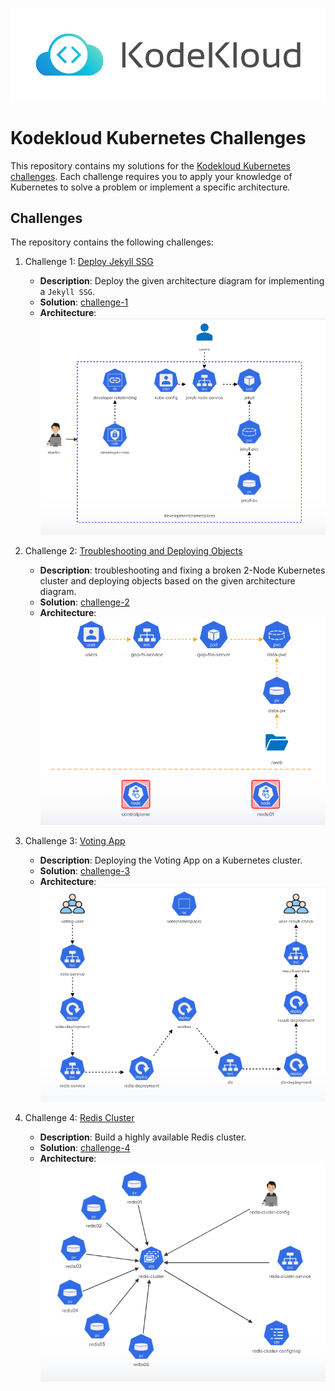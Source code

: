 <p align="center">
    <img src="./pics/kodekloud.svg" alt="" srcset="">
</p>

# Kodekloud Kubernetes Challenges

This repository contains my solutions for the [Kodekloud Kubernetes challenges](https://kodekloud.com/courses/kubernetes-challenges/). Each challenge requires you to apply your knowledge of Kubernetes to solve a problem or implement a specific architecture.

## Challenges

The repository contains the following challenges:

1. Challenge 1: [Deploy Jekyll SSG](https://kodekloud.com/topic/lab-kubernetes-challenge-1/)
    - **Description**: Deploy the given architecture diagram for implementing a `Jekyll SSG`.
    - **Solution**: [challenge-1](./challenge-1)
    - **Architecture**: 
        <img src="./challenge-1/challenge1-arch.png" alt="">

2. Challenge 2: [Troubleshooting and Deploying Objects](https://kodekloud.com/topic/lab-kubernetes-challenge-2/)
    - **Description**: troubleshooting and fixing a broken 2-Node Kubernetes cluster and deploying objects based on the given architecture diagram.
    - **Solution**: [challenge-2](./challenge-2)
    - **Architecture**:
        <img src="./challenge-2/challenge2-arch.png" alt="">

3. Challenge 3: [Voting App](https://kodekloud.com/topic/lab-kubernetes-challenge-3/)
    - **Description**: Deploying the Voting App on a Kubernetes cluster.
    - **Solution**: [challenge-3](./challenge-3)
    - **Architecture**: 
        <img src="./challenge-3/challenge3-arch.png" alt="">
        
4. Challenge 4: [Redis Cluster](https://kodekloud.com/topic/lab-kubernetes-challenge-4/)
    - **Description**: Build a highly available Redis cluster.
    - **Solution**: [challenge-4](./challenge-4)
    - **Architecture**:
        <img src="./challenge-4/challenge4-arch.png" alt="">